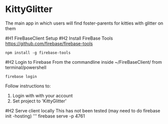 # KittyGlitter
The main app in which users will find foster-parents for kitties with glitter on them

#H1 FireBaseClient Setup
#H2 Install FireBase Tools https://github.com/firebase/firebase-tools
```
npm install -g firebase-tools
```
#H2 Login to Firebase
From the commandline inside ~/FireBaseClient/ from terminal/powershell
```
firebase login
```

Follow instructions to:
1) Login with with your account
2) Set project to 'KittyGlitter'

#H2 Serve client locally
This has not been tested (may need to do firebase init -hosting)
'''
firebase serve -p 4761
```


